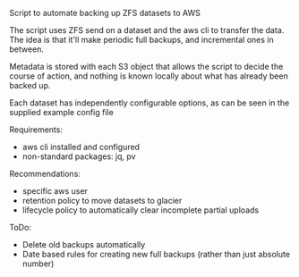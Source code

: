 Script to automate backing up ZFS datasets to AWS

The script uses ZFS send on a dataset and the aws cli to transfer the data. The idea is that it'll make periodic full backups, and incremental ones in between.

Metadata is stored with each S3 object that allows the script to decide the course of action, and nothing is known locally about what has already been backed up.

Each dataset has independently configurable options, as can be seen in the supplied example config file

Requirements:
- aws cli installed and configured
- non-standard packages: jq, pv 

Recommendations:
- specific aws user
- retention policy to move datasets to glacier
- lifecycle policy to automatically clear incomplete partial uploads

ToDo:
- Delete old backups automatically
- Date based rules for creating new full backups (rather than just absolute number)
